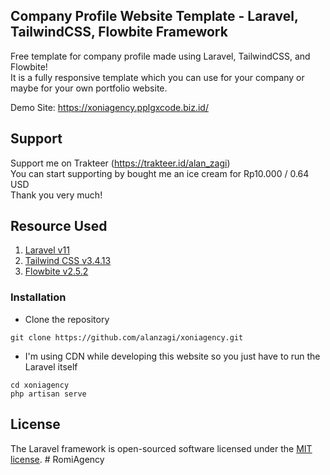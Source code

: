 ## Company Profile Website Template - Laravel, TailwindCSS, Flowbite Framework

Free template for company profile made using Laravel, TailwindCSS, and Flowbite!  
It is a fully responsive template which you can use for your company or maybe for your own portfolio website.

Demo Site: https://xoniagency.pplgxcode.biz.id/

## Support

Support me on Trakteer (https://trakteer.id/alan_zagi)  
You can start supporting by bought me an ice cream for Rp10.000 / 0.64 USD  
Thank you very much!

## Resource Used
1. [Laravel v11](https://laravel.com/docs/11.x)
2. [Tailwind CSS v3.4.13](https://tailwindcss.com/docs/installation)
3. [Flowbite v2.5.2 ](https://flowbite.com/docs/getting-started/introduction/)

### Installation
- Clone the repository
```
git clone https://github.com/alanzagi/xoniagency.git
```
- I'm using CDN while developing this website so you just have to run the Laravel itself
```
cd xoniagency
php artisan serve
```

## License

The Laravel framework is open-sourced software licensed under the [MIT license](https://opensource.org/licenses/MIT).
#   R o m i A g e n c y  
 
